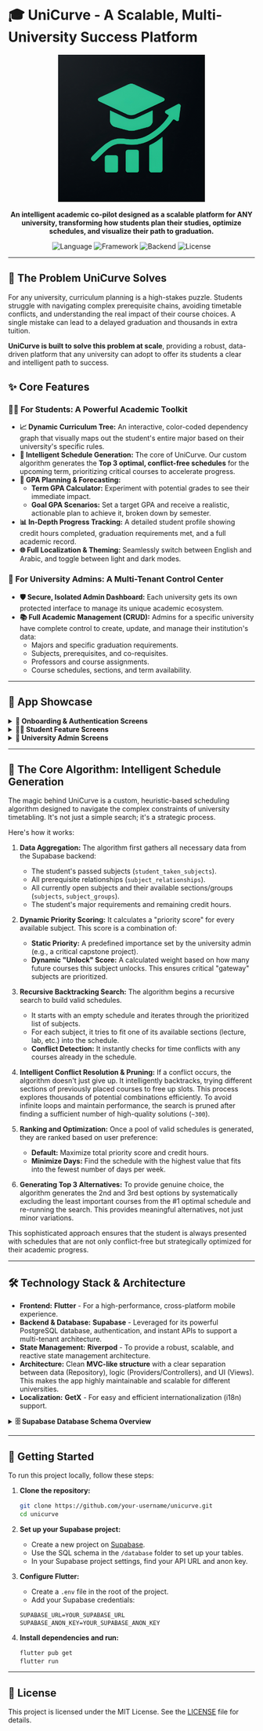 # 🎓 UniCurve - A Scalable, Multi-University Success Platform

<p align="center">
  <!-- IMPORTANT: This path points to your logo inside the 'assets' folder -->
  <img src="assets/1024.png" alt="UniCurve App Logo" width="300"/>
</p>

<p align="center">
  <strong>An intelligent academic co-pilot designed as a scalable platform for ANY university, transforming how students plan their studies, optimize schedules, and visualize their path to graduation.</strong>
</p>

<p align="center">
  <img alt="Language" src="https://img.shields.io/badge/Language-Dart-blue?style=for-the-badge&logo=dart">
  <img alt="Framework" src="https://img.shields.io/badge/Framework-Flutter-02569B?style=for-the-badge&logo=flutter">
  <img alt="Backend" src="https://img.shields.io/badge/Backend-Supabase-3ECF8E?style=for-the-badge&logo=supabase">
  <img alt="License" src="https://img.shields.io/badge/License-MIT-green.svg?style=for-the-badge">
</p>

---

## 🚀 The Problem UniCurve Solves

For any university, curriculum planning is a high-stakes puzzle. Students struggle with navigating complex prerequisite chains, avoiding timetable conflicts, and understanding the real impact of their course choices. A single mistake can lead to a delayed graduation and thousands in extra tuition.

**UniCurve is built to solve this problem at scale**, providing a robust, data-driven platform that any university can adopt to offer its students a clear and intelligent path to success.

## ✨ Core Features

### 🧑‍🎓 For Students: A Powerful Academic Toolkit

*   **📈 Dynamic Curriculum Tree:** An interactive, color-coded dependency graph that visually maps out the student's entire major based on their university's specific rules.
*   **🧠 Intelligent Schedule Generation:** The core of UniCurve. Our custom algorithm generates the **Top 3 optimal, conflict-free schedules** for the upcoming term, prioritizing critical courses to accelerate progress.
*   **🎯 GPA Planning & Forecasting:**
    *   **Term GPA Calculator:** Experiment with potential grades to see their immediate impact.
    *   **Goal GPA Scenarios:** Set a target GPA and receive a realistic, actionable plan to achieve it, broken down by semester.
*   **📊 In-Depth Progress Tracking:** A detailed student profile showing credit hours completed, graduation requirements met, and a full academic record.
*   **🌐 Full Localization & Theming:** Seamlessly switch between English and Arabic, and toggle between light and dark modes.

### 👑 For University Admins: A Multi-Tenant Control Center

*   **🛡️ Secure, Isolated Admin Dashboard:** Each university gets its own protected interface to manage its unique academic ecosystem.
*   **📚 Full Academic Management (CRUD):** Admins for a specific university have complete control to create, update, and manage their institution's data:
    *   Majors and specific graduation requirements.
    *   Subjects, prerequisites, and co-requisites.
    *   Professors and course assignments.
    *   Course schedules, sections, and term availability.

---

## 📸 App Showcase

<details>
<summary><strong>📱 Onboarding & Authentication Screens</strong></summary>
<br>
<table>
  <tr>
    <td align="center"><strong>Onboarding</strong><br><img src="assets/onboarding_screen.png" width="250"></td>
    <td align="center"><strong>Login</strong><br><img src="assets/login_screen.png" width="250"></td>
    <td align="center"><strong>Student Sign Up</strong><br><img src="assets/student_screens/student_signup_screen.png" width="250"></td>
  </tr>
</table>
</details>

<details>
<summary><strong>👨‍🎓 Student Feature Screens</strong></summary>
<br>
<table>
  <tr>
    <td align="center"><strong>Subjects List</strong><br><img src="assets/student_screens/subjects_list.png" width="250"></td>
    <td align="center"><strong>Subject Detail</strong><br><img src="assets/student_screens/detail_subject.png" width="250"></td>
    <td align="center"><strong>Curriculum Tree</strong><br><img src="assets/student_screens/subjects_tree.png" width="250"></td>
  </tr>
  <tr>
    <td align="center"><strong>Best Subjects to Take</strong><br><img src="assets/student_screens/best_subjects_to_take.png" width="250"></td>
    <td align="center"><strong>Best Tables to Take</strong><br><img src="assets/student_screens/best_table_to_take.png" width="250"></td>
    <td align="center"><strong>Term GPA Calculator</strong><br><img src="assets/student_screens/term_gpa_calculate.png" width="250"></td>
  </tr>
    <tr>
    <td align="center"><strong>Goal GPA Plan</strong><br><img src="assets/student_screens/goal_gpa_plan.png" width="250"></td>
    <td align="center"><strong>GPA Improvement Scenarios</strong><br><img src="assets/student_screens/gpa_improve_plan_senarios.png" width="250"></td>
    <td align="center"><strong>Student Profile</strong><br><img src="assets/student_screens/student_profile.png" width="250"></td>
  </tr>
  <tr>
    <td align="center"><strong>Major Requirements Progress</strong><br><img src="assets/student_screens/major_req_progress.png" width="250"></td>
    <td align="center"><strong>Settings</strong><br><img src="assets/student_screens/student_setting.png" width="250"></td>
    <td></td>
  </tr>
</table>
</details>

<details>
<summary><strong>👑 University Admin Screens</strong></summary>
<br>
<table>
  <tr>
    <td align="center"><strong>Admin Dashboard</strong><br><img src="assets/uni_admin_screens/uniadmin_dashboard.png" width="250"></td>
    <td align="center"><strong>Manage Majors</strong><br><img src="assets/uni_admin_screens/manage_majors.png" width="250"></td>
    <td align="center"><strong>Manage Major Requirements</strong><br><img src="assets/uni_admin_screens/mange_major_requermints.png" width="250"></td>
  </tr>
  <tr>
    <td align="center"><strong>Manage Subjects</strong><br><img src="assets/uni_admin_screens/mange_subjects.png" width="250"></td>
    <td align="center"><strong>Detail Subjects</strong><br><img src="assets/uni_admin_screens/detail_subjects.png" width="250"></td>
    <td align="center"><strong>Manage Subject Relationships</strong><br><img src="assets/uni_admin_screens/manage_subjects_relationships.png" width="250"></td>
  </tr>
    <tr>
    <td align="center"><strong>Manage Professors</strong><br><img src="assets/uni_admin_screens/manage_professors.png" width="250"></td>
    <td align="center"><strong>Add Professor</strong><br><img src="assets/uni_admin_screens/add_professor.png" width="250"></td>
    <td align="center"><strong>Manage Subject Timings</strong><br><img src="assets/uni_admin_screens/manage_subjects_timing_opening.png" width="250"></td>
  </tr>
  <tr>
    <td align="center"><strong>Admin Settings</strong><br><img src="assets/uni_admin_screens/uni_admin_setting.png" width="250"></td>
    <td></td>
    <td></td>
  </tr>
</table>
</details>

---

## 🧠 The Core Algorithm: Intelligent Schedule Generation

The magic behind UniCurve is a custom, heuristic-based scheduling algorithm designed to navigate the complex constraints of university timetabling. It's not just a simple search; it's a strategic process.

Here's how it works:

1.  **Data Aggregation:** The algorithm first gathers all necessary data from the Supabase backend:
    *   The student's passed subjects (`student_taken_subjects`).
    *   All prerequisite relationships (`subject_relationships`).
    *   All currently open subjects and their available sections/groups (`subjects`, `subject_groups`).
    *   The student's major requirements and remaining credit hours.

2.  **Dynamic Priority Scoring:** It calculates a "priority score" for every available subject. This score is a combination of:
    *   **Static Priority:** A predefined importance set by the university admin (e.g., a critical capstone project).
    *   **Dynamic "Unlock" Score:** A calculated weight based on how many future courses this subject unlocks. This ensures critical "gateway" subjects are prioritized.

3.  **Recursive Backtracking Search:** The algorithm begins a recursive search to build valid schedules.
    *   It starts with an empty schedule and iterates through the prioritized list of subjects.
    *   For each subject, it tries to fit one of its available sections (lecture, lab, etc.) into the schedule.
    *   **Conflict Detection:** It instantly checks for time conflicts with any courses already in the schedule.

4.  **Intelligent Conflict Resolution & Pruning:** If a conflict occurs, the algorithm doesn't just give up. It intelligently backtracks, trying different sections of previously placed courses to free up slots. This process explores thousands of potential combinations efficiently. To avoid infinite loops and maintain performance, the search is pruned after finding a sufficient number of high-quality solutions (`~300`).

5.  **Ranking and Optimization:** Once a pool of valid schedules is generated, they are ranked based on user preference:
    *   **Default:** Maximize total priority score and credit hours.
    *   **Minimize Days:** Find the schedule with the highest value that fits into the fewest number of days per week.

6.  **Generating Top 3 Alternatives:** To provide genuine choice, the algorithm generates the 2nd and 3rd best options by systematically excluding the least important courses from the #1 optimal schedule and re-running the search. This provides meaningful alternatives, not just minor variations.

This sophisticated approach ensures that the student is always presented with schedules that are not only conflict-free but strategically optimized for their academic progress.

---

## 🛠️ Technology Stack & Architecture

*   **Frontend:** **Flutter** - For a high-performance, cross-platform mobile experience.
*   **Backend & Database:** **Supabase** - Leveraged for its powerful PostgreSQL database, authentication, and instant APIs to support a multi-tenant architecture.
*   **State Management:** **Riverpod** - To provide a robust, scalable, and reactive state management architecture.
*   **Architecture:** Clean **MVC-like structure** with a clear separation between data (Repository), logic (Providers/Controllers), and UI (Views). This makes the app highly maintainable and scalable for different universities.
*   **Localization:** **GetX** - For easy and efficient internationalization (i18n) support.

<details>
<summary><strong>🗄️ Supabase Database Schema Overview</strong></summary>

The backend is supported by a relational database schema designed for scalability and data integrity. **Foreign keys linking to `university_id` and `major_id` ensure that all data—from subjects to admin privileges—is properly segregated for each institution.**
</details>

---

## 🚀 Getting Started

To run this project locally, follow these steps:

1.  **Clone the repository:**
    ```bash
    git clone https://github.com/your-username/unicurve.git
    cd unicurve
    ```

2.  **Set up your Supabase project:**
    *   Create a new project on [Supabase](https://supabase.com/).
    *   Use the SQL schema in the `/database` folder to set up your tables.
    *   In your Supabase project settings, find your API URL and anon key.

3.  **Configure Flutter:**
    *   Create a `.env` file in the root of the project.
    *   Add your Supabase credentials:
      ```
      SUPABASE_URL=YOUR_SUPABASE_URL
      SUPABASE_ANON_KEY=YOUR_SUPABASE_ANON_KEY
      ```

4.  **Install dependencies and run:**
    ```bash
    flutter pub get
    flutter run
    ```

---

## 📄 License

This project is licensed under the MIT License. See the [LICENSE](LICENSE.md) file for details.
